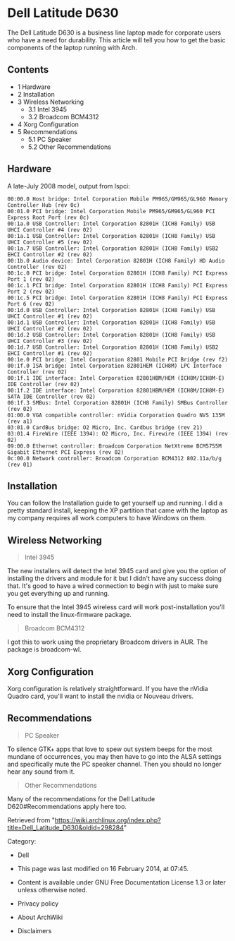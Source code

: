 Dell Latitude D630
==================

The Dell Latitude D630 is a business line laptop made for corporate
users who have a need for durability. This article will tell you how to
get the basic components of the laptop running with Arch.

Contents
--------

-   1 Hardware
-   2 Installation
-   3 Wireless Networking
    -   3.1 Intel 3945
    -   3.2 Broadcom BCM4312
-   4 Xorg Configuration
-   5 Recommendations
    -   5.1 PC Speaker
    -   5.2 Other Recommendations

Hardware
--------

A late-July 2008 model, output from lspci:

    00:00.0 Host bridge: Intel Corporation Mobile PM965/GM965/GL960 Memory Controller Hub (rev 0c)
    00:01.0 PCI bridge: Intel Corporation Mobile PM965/GM965/GL960 PCI Express Root Port (rev 0c)
    00:1a.0 USB Controller: Intel Corporation 82801H (ICH8 Family) USB UHCI Controller #4 (rev 02)
    00:1a.1 USB Controller: Intel Corporation 82801H (ICH8 Family) USB UHCI Controller #5 (rev 02)
    00:1a.7 USB Controller: Intel Corporation 82801H (ICH8 Family) USB2 EHCI Controller #2 (rev 02)
    00:1b.0 Audio device: Intel Corporation 82801H (ICH8 Family) HD Audio Controller (rev 02)
    00:1c.0 PCI bridge: Intel Corporation 82801H (ICH8 Family) PCI Express Port 1 (rev 02)
    00:1c.1 PCI bridge: Intel Corporation 82801H (ICH8 Family) PCI Express Port 2 (rev 02)
    00:1c.5 PCI bridge: Intel Corporation 82801H (ICH8 Family) PCI Express Port 6 (rev 02)
    00:1d.0 USB Controller: Intel Corporation 82801H (ICH8 Family) USB UHCI Controller #1 (rev 02)
    00:1d.1 USB Controller: Intel Corporation 82801H (ICH8 Family) USB UHCI Controller #2 (rev 02) 
    00:1d.2 USB Controller: Intel Corporation 82801H (ICH8 Family) USB UHCI Controller #3 (rev 02)
    00:1d.7 USB Controller: Intel Corporation 82801H (ICH8 Family) USB2 EHCI Controller #1 (rev 02)
    00:1e.0 PCI bridge: Intel Corporation 82801 Mobile PCI Bridge (rev f2)
    00:1f.0 ISA bridge: Intel Corporation 82801HEM (ICH8M) LPC Interface Controller (rev 02)
    00:1f.1 IDE interface: Intel Corporation 82801HBM/HEM (ICH8M/ICH8M-E) IDE Controller (rev 02)
    00:1f.2 IDE interface: Intel Corporation 82801HBM/HEM (ICH8M/ICH8M-E) SATA IDE Controller (rev 02)
    00:1f.3 SMBus: Intel Corporation 82801H (ICH8 Family) SMBus Controller (rev 02)
    01:00.0 VGA compatible controller: nVidia Corporation Quadro NVS 135M (rev a1)
    03:01.0 CardBus bridge: O2 Micro, Inc. Cardbus bridge (rev 21)
    03:01.4 FireWire (IEEE 1394): O2 Micro, Inc. Firewire (IEEE 1394) (rev 02)
    09:00.0 Ethernet controller: Broadcom Corporation NetXtreme BCM5755M Gigabit Ethernet PCI Express (rev 02)
    0c:00.0 Network controller: Broadcom Corporation BCM4312 802.11a/b/g (rev 01)

Installation
------------

You can follow the Installation guide to get yourself up and running. I
did a pretty standard install, keeping the XP partition that came with
the laptop as my company requires all work computers to have Windows on
them.

Wireless Networking
-------------------

> Intel 3945

The new installers will detect the Intel 3945 card and give you the
option of installing the drivers and module for it but I didn't have any
success doing that. It's good to have a wired connection to begin with
just to make sure you get everything up and running.

To ensure that the Intel 3945 wireless card will work post-installation
you'll need to install the linux-firmware package.

> Broadcom BCM4312

I got this to work using the proprietary Broadcom drivers in AUR. The
package is broadcom-wl.

Xorg Configuration
------------------

Xorg configuration is relatively straightforward. If you have the nVidia
Quadro card, you'll want to install the nvidia or Nouveau drivers.

Recommendations
---------------

> PC Speaker

To silence GTK+ apps that love to spew out system beeps for the most
mundane of occurrences, you may then have to go into the ALSA settings
and specifically mute the PC speaker channel. Then you should no longer
hear any sound from it.

> Other Recommendations

Many of the recommendations for the Dell Latitude D620#Recommendations
apply here too.

Retrieved from
"https://wiki.archlinux.org/index.php?title=Dell_Latitude_D630&oldid=298284"

Category:

-   Dell

-   This page was last modified on 16 February 2014, at 07:45.
-   Content is available under GNU Free Documentation License 1.3 or
    later unless otherwise noted.
-   Privacy policy
-   About ArchWiki
-   Disclaimers
